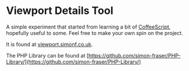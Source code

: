 Viewport Details Tool
=====================

A simple experiment that started from learning a bit of [CoffeeScript](coffeescript.org), hopefully useful to some.
Feel free to make your own spin on the project.

It is found at [viewport.simonf.co.uk](http://viewport.simonf.co.uk).

The PHP Library can be found at [https://github.com/simon-fraser/PHP-Library/](https://github.com/simon-fraser/PHP-Library/)